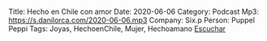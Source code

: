 Title: Hecho en Chile con amor
Date: 2020-06-06
Category: Podcast
Mp3: https://s.danilorca.com/2020-06-06.mp3
Company: Six.p
Person: Puppel Peppi
Tags: Joyas, HechoenChile, Mujer, Hechoamano
<a href="https://s.danilorca.com/2020-06-06.mp3" type="audio/mpeg">
Escuchar
</a>
